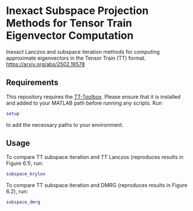 # Inexact Subspace Projection Methods for Tensor Train Eigenvector Computation

Inexact Lanczos and subspace iteration methods for computing approximate eigenvectors in the Tensor Train (TT) format. 
https://arxiv.org/abs/2502.19578

## Requirements

This repository requires the [TT-Toolbox](https://github.com/oseledets/TT-Toolbox). Please ensure that it is installed and added to your MATLAB path before running any scripts. Run 

```matlab
setup
```
to add the necessary paths to your environment.

## Usage

To compare TT subspace iteration and TT Lanczos (reproduces results in Figure 6.1), run:

```matlab
subspace_krylov
```

To compare TT subspace iteration and DMRG (reproduces results in Figure 6.2), run:

```matlab
subspace_dmrg
```
